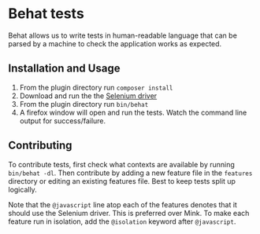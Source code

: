 # Behat tests

Behat allows us to write tests in human-readable language that can be parsed by a machine to check the application works as expected.

## Installation and Usage

1. From the plugin directory run `composer install`
1. Download and run the the [Selenium driver](http://www.seleniumhq.org/download/)
1. From the plugin directory run `bin/behat`
1. A firefox window will open and run the tests. Watch the command line output for success/failure.

## Contributing

To contribute tests, first check what contexts are available by running `bin/behat -dl`. Then contribute by adding a new feature file in the `features` directory or editing an existing features file. Best to keep tests split up logically.
 
Note that the `@javascript` line atop each of the features denotes that it should use the Selenium driver. This is preferred over Mink. To make each feature run in isolation, add the `@isolation` keyword after `@javascript`.